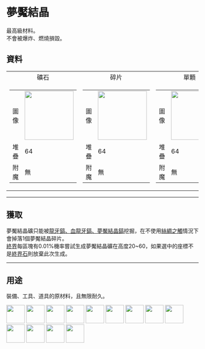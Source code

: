 # 夢魘結晶
最高級材料。  
不會被爆炸、燃燒損毀。

## 資料
<table>
    <tr>
        <td align="center">礦石</td>
        <td align="center">碎片</td>
        <td align="center">單顆</td>
    </tr>
    <tr>
        <td>
            <table>
                <tr><td align="end">圖像</td><td><img src="https://i.imgur.com/5JcMq75.png" width="128"/></td></tr>
                <tr><td align="end">堆疊</td><td>64</td></tr>
                <tr><td align="end">附魔</td><td>無</td></tr>
            </table>
        </td>
        <td>
            <table>
                <tr><td align="end">圖像</td><td><img src="https://i.imgur.com/VNWujqZ.png" width="128"/></td></tr>
                <tr><td align="end">堆疊</td><td>64</td></tr>
                <tr><td align="end">附魔</td><td>無</td></tr>
            </table>
        </td>
        <td>
            <table>
                <tr><td align="end">圖像</td><td><img src="https://i.imgur.com/pivPa8U.png" width="128"/></td></tr>
                <tr><td align="end">堆疊</td><td>64</td></tr>
                <tr><td align="end">附魔</td><td>無</td></tr>
            </table>
        </td>
    </tr>
</table>

---

## 獲取

夢魘結晶礦只能被[龍牙鎬、血龍牙鎬、夢魘結晶鎬](pickaxe.md)挖掘，在不使用[絲綢之觸](https://minecraft.fandom.com/zh/wiki/絲綢之觸)情況下會掉落1個夢魘結晶碎片。  
[終界](https://minecraft.fandom.com/zh/wiki/終界)每區塊有0.01%機率嘗試生成夢魘結晶礦在高度20~60，如果選中的座標不是[終界石](https://minecraft.fandom.com/zh/wiki/終界石)則放棄此次生成。  

---

## 用途
裝備、工具、道具的原材料，且無限耐久。  

<a href="fast_break_magic_wand.md"><img src="https://i.imgur.com/4tg5NLb.png" width="48"/></a>
<a href="fast_fill_magic_wand.md"><img src="https://i.imgur.com/4wVjMpa.png" width="48"/></a>
<a href="pickaxe.md"><img src="https://i.imgur.com/lHvmvzX.png" width="48"/></a>
<a href="axe.md"><img src="https://i.imgur.com/1xabTbw.png" width="48"/></a>
<a href="bow.md"><img src="https://i.imgur.com/OpjZs4m.gif" width="48"/></a>
<a href="crossbow.md"><img src="https://i.imgur.com/MtEHX9B.gif" width="48"/></a>
<a href="sword.md"><img src="https://i.imgur.com/RV6EYFJ.png" width="48"/></a>
<a href="shovel.md"><img src="https://i.imgur.com/U0mx2o6.png" width="48"/></a>
<a href="hoe.md"><img src="https://i.imgur.com/v7lJRQe.png" width="48"/></a>
<a href="helmet.md"><img src="https://i.imgur.com/3TUXrLd.png" width="48"/></a>
<a href="chestplate.md"><img src="https://i.imgur.com/CKid2Sf.png" width="48"/></a>
<a href="leggings.md"><img src="https://i.imgur.com/IdCbNxt.png" width="48"/></a>
<a href="boots.md"><img src="https://i.imgur.com/JZu4crW.png" width="48"/></a>